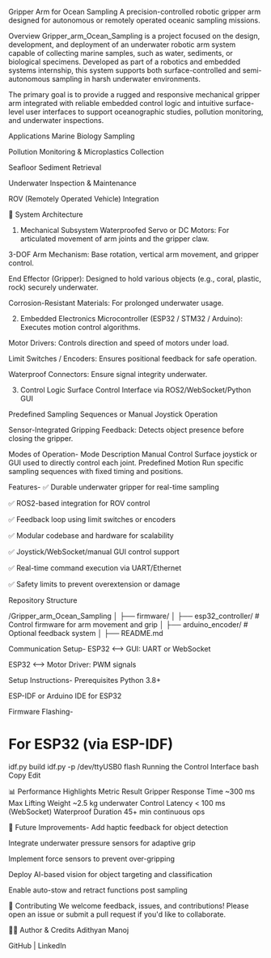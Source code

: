 Gripper Arm for Ocean Sampling 
A precision-controlled robotic gripper arm designed for autonomous or remotely operated oceanic sampling missions.

Overview
Gripper_arm_Ocean_Sampling is a project focused on the design, development, and deployment of an underwater robotic arm system capable of collecting marine samples, such as water, sediments, or biological specimens. Developed as part of a robotics and embedded systems internship, this system supports both surface-controlled and semi-autonomous sampling in harsh underwater environments.

The primary goal is to provide a rugged and responsive mechanical gripper arm integrated with reliable embedded control logic and intuitive surface-level user interfaces to support oceanographic studies, pollution monitoring, and underwater inspections.

Applications
Marine Biology Sampling

Pollution Monitoring & Microplastics Collection

Seafloor Sediment Retrieval

Underwater Inspection & Maintenance

ROV (Remotely Operated Vehicle) Integration

🔧 System Architecture
1. Mechanical Subsystem
Waterproofed Servo or DC Motors: For articulated movement of arm joints and the gripper claw.

3-DOF Arm Mechanism: Base rotation, vertical arm movement, and gripper control.

End Effector (Gripper): Designed to hold various objects (e.g., coral, plastic, rock) securely underwater.

Corrosion-Resistant Materials: For prolonged underwater usage.

2. Embedded Electronics
Microcontroller (ESP32 / STM32 / Arduino): Executes motion control algorithms.

Motor Drivers: Controls direction and speed of motors under load.

Limit Switches / Encoders: Ensures positional feedback for safe operation.

Waterproof Connectors: Ensure signal integrity underwater.

3. Control Logic
Surface Control Interface via ROS2/WebSocket/Python GUI

Predefined Sampling Sequences or Manual Joystick Operation

Sensor-Integrated Gripping Feedback: Detects object presence before closing the gripper.

Modes of Operation-
Mode	Description
Manual Control	Surface joystick or GUI used to directly control each joint.
Predefined Motion	Run specific sampling sequences with fixed timing and positions.

Features-
✅ Durable underwater gripper for real-time sampling

✅ ROS2-based integration for ROV control

✅ Feedback loop using limit switches or encoders

✅ Modular codebase and hardware for scalability

✅ Joystick/WebSocket/manual GUI control support

✅ Real-time command execution via UART/Ethernet

✅ Safety limits to prevent overextension or damage

Repository Structure

/Gripper_arm_Ocean_Sampling
│
├── firmware/
│   ├── esp32_controller/       # Control firmware for arm movement and grip
│   ├── arduino_encoder/        # Optional feedback system
│
├── README.md

Communication Setup-
ESP32 <--> GUI: UART or WebSocket

ESP32 <--> Motor Driver: PWM signals

Setup Instructions-
Prerequisites
Python 3.8+

ESP-IDF or Arduino IDE for ESP32

Firmware Flashing-
# For ESP32 (via ESP-IDF)
idf.py build
idf.py -p /dev/ttyUSB0 flash
Running the Control Interface
bash
Copy
Edit

📊 Performance Highlights
Metric	Result
Gripper Response Time	~300 ms
Max Lifting Weight	~2.5 kg underwater
Control Latency	< 100 ms (WebSocket)
Waterproof Duration	45+ min continuous ops

🔬 Future Improvements-
Add haptic feedback for object detection

Integrate underwater pressure sensors for adaptive grip

Implement force sensors to prevent over-gripping

Deploy AI-based vision for object targeting and classification

Enable auto-stow and retract functions post sampling

🤝 Contributing
We welcome feedback, issues, and contributions! Please open an issue or submit a pull request if you'd like to collaborate.

👨‍💻 Author & Credits
Adithyan Manoj

GitHub | LinkedIn

